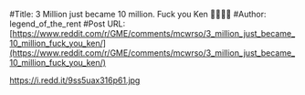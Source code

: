 #Title: 3 Million just became 10 million. Fuck you Ken 🖕🙌💎🚀
#Author: legend_of_the_rent
#Post URL: [https://www.reddit.com/r/GME/comments/mcwrso/3_million_just_became_10_million_fuck_you_ken/](https://www.reddit.com/r/GME/comments/mcwrso/3_million_just_became_10_million_fuck_you_ken/)


https://i.redd.it/9ss5uax316p61.jpg